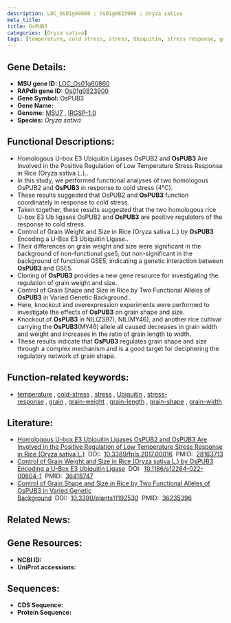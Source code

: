 ```yaml
---
description: LOC_Os01g60860 ; Os01g0823900 ; Oryza sativa
meta_title:
title: OsPUB3
categories: [Oryza sativa]
tags: [temperature, cold stress, stress, Ubiquitin, stress response, grain, grain weight, grain length, grain shape, grain width]
---
```


## Gene Details:
- **MSU gene ID:** [LOC_Os01g60860](http://rice.uga.edu/cgi-bin/ORF_infopage.cgi?orf=LOC_Os01g60860)  
- **RAPdb gene ID:** [Os01g0823900](https://rapdb.dna.affrc.go.jp/locus/?name=Os01g0823900)  
- **Gene Symbol:** OsPUB3
- **Gene Name:**
- **Genome:**  [MSU7](http://rice.uga.edu/)&nbsp;,&nbsp;[IRGSP-1.0](https://rapdb.dna.affrc.go.jp/download/irgsp1.html)
- **Species:** *Oryza sativa*

## Functional Descriptions:
   - Homologous U-box E3 Ubiquitin Ligases OsPUB2 and **OsPUB3** Are Involved in the Positive Regulation of Low Temperature Stress Response in Rice (Oryza sativa L.)..
   - In this study, we performed functional analyses of two homologous OsPUB2 and **OsPUB3** in response to cold stress (4°C).
   - These results suggested that OsPUB2 and **OsPUB3** function coordinately in response to cold stress.
   - Taken together, these results suggested that the two homologous rice U-box E3 Ub ligases OsPUB2 and **OsPUB3** are positive regulators of the response to cold stress.
   - Control of Grain Weight and Size in Rice (Oryza sativa L.) by **OsPUB3** Encoding a U-Box E3 Ubiquitin Ligase..
   - Their differences on grain weight and size were significant in the background of non-functional gse5, but non-significant in the background of functional GSE5, indicating a genetic interaction between **OsPUB3** and GSE5.
   - Cloning of **OsPUB3** provides a new gene resource for investigating the regulation of grain weight and size.
   - Control of Grain Shape and Size in Rice by Two Functional Alleles of **OsPUB3** in Varied Genetic Background..
   - Here, knockout and overexpression experiments were performed to investigate the effects of **OsPUB3** on grain shape and size.
   - Knockout of **OsPUB3** in NIL(ZS97), NIL(MY46), and another rice cultivar carrying the **OsPUB3**(MY46) allele all caused decreases in grain width and weight and increases in the ratio of grain length to width.
   - These results indicate that **OsPUB3** regulates grain shape and size through a complex mechanism and is a good target for deciphering the regulatory network of grain shape.

## Function-related keywords:
   - [temperature](/tags/temperature/)&nbsp;,&nbsp;[cold-stress](/tags/cold-stress/)&nbsp;,&nbsp;[stress](/tags/stress/)&nbsp;,&nbsp;[Ubiquitin](/tags/Ubiquitin/)&nbsp;,&nbsp;[stress-response](/tags/stress-response/)&nbsp;,&nbsp;[grain](/tags/grain/)&nbsp;,&nbsp;[grain-weight](/tags/grain-weight/)&nbsp;,&nbsp;[grain-length](/tags/grain-length/)&nbsp;,&nbsp;[grain-shape](/tags/grain-shape/)&nbsp;,&nbsp;[grain-width](/tags/grain-width/)

## Literature:
   - [Homologous U-box E3 Ubiquitin Ligases OsPUB2 and OsPUB3 Are Involved in the Positive Regulation of Low Temperature Stress Response in Rice (Oryza sativa L.)](https://www.doi.org/10.3389/fpls.2017.00016)&nbsp;&nbsp;DOI:&nbsp;&nbsp;[10.3389/fpls.2017.00016](https://www.doi.org/10.3389/fpls.2017.00016)&nbsp;&nbsp;PMID:&nbsp;&nbsp;[28163713](https://pubmed.ncbi.nlm.nih.gov/28163713/)
   - [Control of Grain Weight and Size in Rice (Oryza sativa L.) by OsPUB3 Encoding a U-Box E3 Ubiquitin Ligase](https://www.doi.org/10.1186/s12284-022-00604-1)&nbsp;&nbsp;DOI:&nbsp;&nbsp;[10.1186/s12284-022-00604-1](https://www.doi.org/10.1186/s12284-022-00604-1)&nbsp;&nbsp;PMID:&nbsp;&nbsp;[36418747](https://pubmed.ncbi.nlm.nih.gov/36418747/)
   - [Control of Grain Shape and Size in Rice by Two Functional Alleles of OsPUB3 in Varied Genetic Background](https://www.doi.org/10.3390/plants11192530)&nbsp;&nbsp;DOI:&nbsp;&nbsp;[10.3390/plants11192530](https://www.doi.org/10.3390/plants11192530)&nbsp;&nbsp;PMID:&nbsp;&nbsp;[36235396](https://pubmed.ncbi.nlm.nih.gov/36235396/)

## Related News:

## Gene Resources:
- **NCBI ID:**  []()
- **UniProt accessions:** [](https://www.uniprot.org/uniprotkb//entry)

## Sequences:
- **CDS Sequence:**
- **Protein Sequence:**
